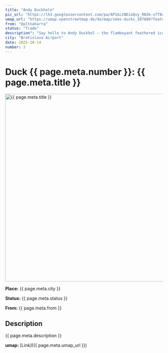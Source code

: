```yaml
---
title: "Andy Duckhole"
pic_url: "https://lh3.googleusercontent.com/pw/AP1GczNEioQvy_RN3k-xTf8ue4IlZkm8OKblTbpllQz24-yhOhAETVnxXEjIDGrayDOHk6l-5I4xCJ9pUi2uz1nFL9eg6xHefd-2gfsWTsHbYEawAmsi4TGrCnwziiqqPk2PBUMWrXC8344PnANqAbLUxAW01g=w1081-h1441-s-no-gm"
umap_url: "https://umap.openstreetmap.de/de/map/sems-ducks_107680?feature=Andy%20Duckhole#6/51.768/15.831"
from: "@altnaharra"
status: "Trade"
description": "Say hello to Andy Duckhol – the flamboyant feathered icon of the Pop Art world.Bold, bright, and ready for the spotlight, this duck channels the spirit of Andy Warhol with vibrant colors and unmistakable attitude.Whether in the bath or on the shelf, Andy Duckhol proves that every duck deserves their 15 minutes of fame."
city: "Bratislava Airport"
date: 2025-10-14
number: 3
---
```

# Duck {{ page.meta.number }}: {{ page.meta.title }}

<img src="{{ page.meta.pic_url }}" alt="{{ page.meta.title }}" width="600">


**Place:** {{ page.meta.city }}

**Status:** {{ page.meta.status }}

**From:** {{ page.meta.from }}

## Description

{{ page.meta.description }}

**umap:** [Link]({{ page.meta.umap_url }})
